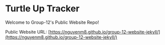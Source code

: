 # Turtle Up Tracker

Welcome to Group-12's Public Website Repo!

Public Website URL: [https://nguyenm8.github.io/group-12-website-jekyll/](https://nguyenm8.github.io/group-12-website-jekyll/)
